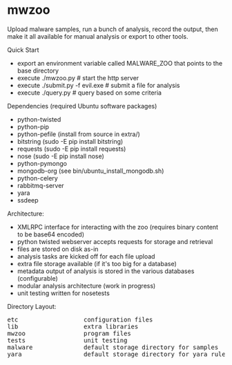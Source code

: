 mwzoo
=====

Upload malware samples, run a bunch of analysis, record the output, then make it
all available for manual analysis or export to other tools.

Quick Start
 - export an environment variable called MALWARE_ZOO that points to the base directory
 - execute ./mwzoo.py # start the http server
 - execute ./submit.py -f evil.exe # submit a file for analysis
 - execute ./query.py # query based on some criteria

Dependencies (required Ubuntu software packages)
 - python-twisted
 - python-pip
 - python-pefile (install from source in extra/)
 - bitstring (sudo -E pip install bitstring)
 - requests (sudo -E pip install requests)
 - nose (sudo -E pip install nose)
 - python-pymongo
 - mongodb-org (see bin/ubuntu_install_mongodb.sh)
 - python-celery
 - rabbitmq-server
 - yara
 - ssdeep

Architecture:
 - XMLRPC interface for interacting with the zoo (requires binary content to be base64 encoded)
 - python twisted webserver accepts requests for storage and retrieval
 - files are stored on disk as-in
 - analysis tasks are kicked off for each file upload
 - extra file storage available (if it's too big for a database)
 - metadata output of analysis is stored in the various databases (configurable)
 - modular analysis architecture (work in progress)
 - unit testing written for nosetests
 
Directory Layout:
<pre>
etc                  configuration files
lib                  extra libraries
mwzoo                program files
tests                unit testing
malware              default storage directory for samples
yara                 default storage directory for yara rules
</pre>
